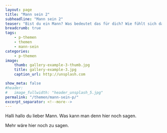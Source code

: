 ```yaml
---
layout: page
title: "Mann sein 2"
subheadline: "Mann sein 2"
teaser: "Bist du ein Mann? Was bedeutet das für dich? Wie fühlt sich das an?"
breadcrumb: true
tags:
    - p-themen
    - themen
    - mann-sein
categories:
    - p-themen
image:
    thumb: gallery-example-3-thumb.jpg
    title: gallery-example-3.jpg
    caption_url: http://unsplash.com

show_meta: false
#header:
#   image_fullwidth: "header_unsplash_5.jpg"
permalink: "/themen/mann-sein-p/"
excerpt_separator: <!--more-->
---
```


Halli hallo du lieber Mann. Was kann man denn hier noch sagen.

<!--more-->

Mehr wäre hier noch zu sagen.
